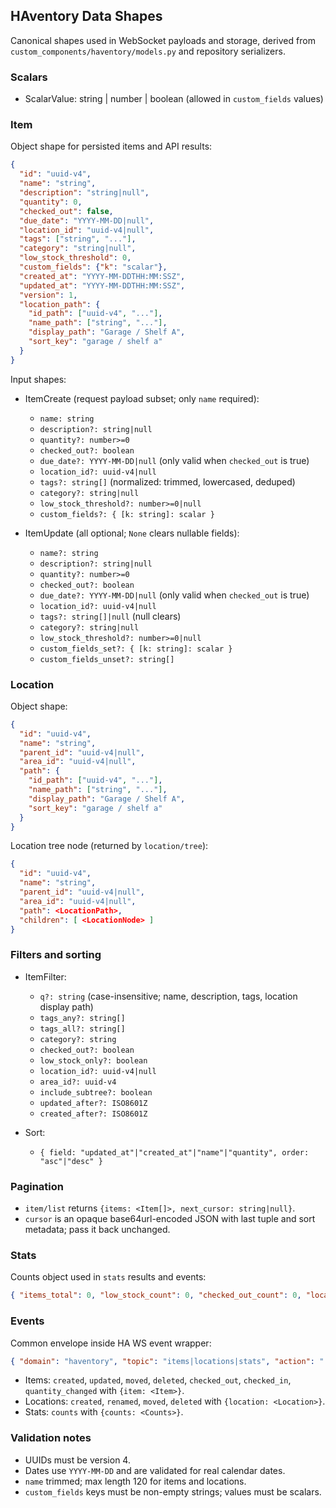 ## HAventory Data Shapes

Canonical shapes used in WebSocket payloads and storage, derived from `custom_components/haventory/models.py` and repository serializers.

### Scalars

- ScalarValue: string | number | boolean (allowed in `custom_fields` values)

### Item

Object shape for persisted items and API results:
```json
{
  "id": "uuid-v4",
  "name": "string",
  "description": "string|null",
  "quantity": 0,
  "checked_out": false,
  "due_date": "YYYY-MM-DD|null",
  "location_id": "uuid-v4|null",
  "tags": ["string", "..."],
  "category": "string|null",
  "low_stock_threshold": 0,
  "custom_fields": {"k": "scalar"},
  "created_at": "YYYY-MM-DDTHH:MM:SSZ",
  "updated_at": "YYYY-MM-DDTHH:MM:SSZ",
  "version": 1,
  "location_path": {
    "id_path": ["uuid-v4", "..."],
    "name_path": ["string", "..."],
    "display_path": "Garage / Shelf A",
    "sort_key": "garage / shelf a"
  }
}
```

Input shapes:
- ItemCreate (request payload subset; only `name` required):
  - `name: string`
  - `description?: string|null`
  - `quantity?: number>=0`
  - `checked_out?: boolean`
  - `due_date?: YYYY-MM-DD|null` (only valid when `checked_out` is true)
  - `location_id?: uuid-v4|null`
  - `tags?: string[]` (normalized: trimmed, lowercased, deduped)
  - `category?: string|null`
  - `low_stock_threshold?: number>=0|null`
  - `custom_fields?: { [k: string]: scalar }`

- ItemUpdate (all optional; `None` clears nullable fields):
  - `name?: string`
  - `description?: string|null`
  - `quantity?: number>=0`
  - `checked_out?: boolean`
  - `due_date?: YYYY-MM-DD|null` (only valid when `checked_out` is true)
  - `location_id?: uuid-v4|null`
  - `tags?: string[]|null` (null clears)
  - `category?: string|null`
  - `low_stock_threshold?: number>=0|null`
  - `custom_fields_set?: { [k: string]: scalar }`
  - `custom_fields_unset?: string[]`

### Location

Object shape:
```json
{
  "id": "uuid-v4",
  "name": "string",
  "parent_id": "uuid-v4|null",
  "area_id": "uuid-v4|null",
  "path": {
    "id_path": ["uuid-v4", "..."],
    "name_path": ["string", "..."],
    "display_path": "Garage / Shelf A",
    "sort_key": "garage / shelf a"
  }
}
```

Location tree node (returned by `location/tree`):
```json
{
  "id": "uuid-v4",
  "name": "string",
  "parent_id": "uuid-v4|null",
  "area_id": "uuid-v4|null",
  "path": <LocationPath>,
  "children": [ <LocationNode> ]
}
```

### Filters and sorting

- ItemFilter:
  - `q?: string` (case-insensitive; name, description, tags, location display path)
  - `tags_any?: string[]`
  - `tags_all?: string[]`
  - `category?: string`
  - `checked_out?: boolean`
  - `low_stock_only?: boolean`
  - `location_id?: uuid-v4|null`
  - `area_id?: uuid-v4`
  - `include_subtree?: boolean`
  - `updated_after?: ISO8601Z`
  - `created_after?: ISO8601Z`

- Sort:
  - `{ field: "updated_at"|"created_at"|"name"|"quantity", order: "asc"|"desc" }`

### Pagination

- `item/list` returns `{items: <Item[]>, next_cursor: string|null}`.
- `cursor` is an opaque base64url-encoded JSON with last tuple and sort metadata; pass it back unchanged.

### Stats

Counts object used in `stats` results and events:
```json
{ "items_total": 0, "low_stock_count": 0, "checked_out_count": 0, "locations_total": 0 }
```

### Events

Common envelope inside HA WS event wrapper:
```json
{ "domain": "haventory", "topic": "items|locations|stats", "action": "...", "ts": "ISO8601Z", ... }
```

- Items: `created`, `updated`, `moved`, `deleted`, `checked_out`, `checked_in`, `quantity_changed` with `{item: <Item>}`.
- Locations: `created`, `renamed`, `moved`, `deleted` with `{location: <Location>}`.
- Stats: `counts` with `{counts: <Counts>}`.

### Validation notes

- UUIDs must be version 4.
- Dates use `YYYY-MM-DD` and are validated for real calendar dates.
- `name` trimmed; max length 120 for items and locations.
- `custom_fields` keys must be non-empty strings; values must be scalars.
